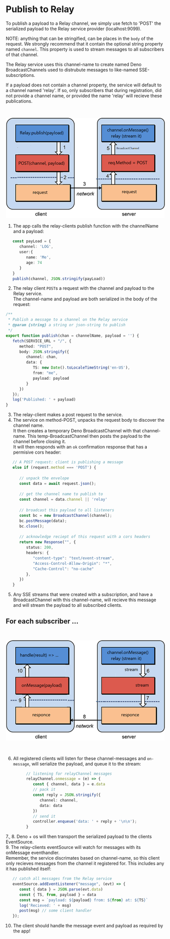 # Publish to Relay
To publish a payload to a Relay channel, we simply use fetch to 'POST' the serialized payload to the Relay service provider (localhost:9099).  
 
NOTE: anything that can be stringified, can be places in the `body` of the request. We strongly recommend that it contain the optional string property named `channel`. This property is used to stream messages to all subscribers of that channel.  
 
The Relay service uses this channel-name to create named Deno BroadcastChannels used to distrubute messages to like-named SSE-subscriptions.    

If a payload does not contain a channel property, the service will default to a channel named 'relay'.  If so, only subscribers that during registration, did not provide a channel name, or provided the name 'relay' will recieve these publications. 

<br/>

![Alt text](/docs/pub-flow1.png)

1. The app calls the relay-clients publish function with the channelName and a payload:
```ts
   const payLoad = { 
      channel: 'LOG', 
      user:{ 
         name: 'Me', 
         age: 74 
      } 
   }
   publish(channel, JSON.stringify(payLoad))
```
2. The relay client `POST`s a request with the channel and payload to the Relay service.   
The channel-name and payload are both serialized in the body of the request:
```ts
/**
 * Publish a message to a channel on the Relay service
 * @param {string} a string or json-string to publish
 */
export function publish(chan = channelName, payload = '') {
   fetch(SERVICE_URL + "/", {
      method: "POST",
      body: JSON.stringify({
         channel: chan,
         data: {
            TS: new Date().toLocaleTimeString('en-US'),
            from: "me",
            payload: payload
         }
      })
   });
   log('Published: ' + payload)
}
```
3. The relay-client makes a post request to the service.
4. The service on method-POST, unpacks the request body to discover the channel name.   
It then creates a temporary Deno BroadcastChannel with that channel-name. 
This temp-BroadcastChannel then posts the payload to the channel before closing it.   
It will then responds with an `ok` confirmation response that has a permisive cors header:
```ts
   // A POST request: client is publishing a message  
   else if (request.method === 'POST') {
      
      // unpack the envelope
      const data = await request.json();
      
      // get the channel name to publish to
      const channel = data.channel || 'relay'

      // broadcast this payload to all listeners
      const bc = new BroadcastChannel(channel);
      bc.postMessage(data);
      bc.close();
      
      // acknowledge reciept of this request with a cors headers
      return new Response("", {
         status: 200,
         headers: {
            "content-type": "text/event-stream",
            "Access-Control-Allow-Origin": "*",
            "Cache-Control": "no-cache"
         },
      })
   }
```
5. Any SSE streams that were created with a subscription, and have a BroadcastChannel with this channel-name, will recieve this message and will stream the payload to all subscribed clients.

## For each subscriber ...   

<br/>

![Alt text](/docs/pub-flow2.png)

<br/>

6. All registered clients will listen for these channel-messages and `on-message`, will serialize the payload, and queue it to the stream:
```ts
         // listening for relayChannel messages
         relayChannel.onmessage = (e) => {
            const { channel, data } = e.data
            // pack it
            const reply = JSON.stringify({
               channel: channel,
               data: data
            })
            // send it
            controller.enqueue('data: ' + reply + '\n\n');
         }
```
7., 8. Deno + os will then transport the serialized payload to the clients EventSource.   
9. The relay-clients eventSource will watch for messages with its onMessage eventhandler.   
Remember, the service discrimates based on channel-name, so this client only recieves messages from the channel it registered for. This includes any it has published itself:
```ts
   // catch all messages from the Relay service
   eventSource.addEventListener("message", (evt) => {
      const { data } = JSON.parse(evt.data)
      const { TS, from, payload } = data
      const msg = `payload: ${payload} from: ${from} at: ${TS}`
      log('Recieved: ' + msg)
      post(msg) // some client handler
   });
```
10. The client should handle the message event and payload as required by the app!